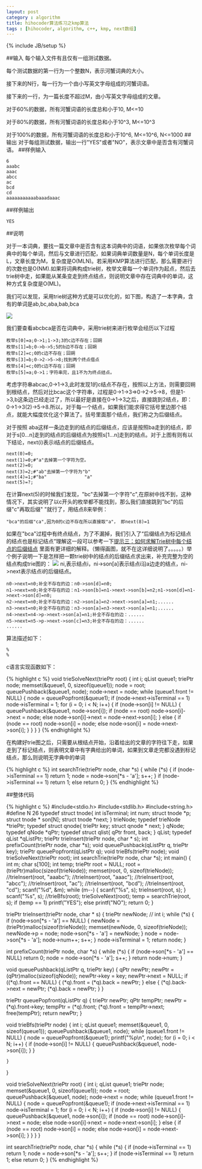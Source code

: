 ```yaml
---
layout: post
category : algorithm
title: hihocoder算法练习之kmp算法
tags : [hihocoder, algorithm, c++, kmp, next数组]
---
```

{% include JB/setup %}

##输入
每个输入文件有且仅有一组测试数据。

每个测试数据的第一行为一个整数N，表示河蟹词典的大小。

接下来的N行，每一行为一个由小写英文字母组成的河蟹词语。

接下来的一行，为一篇长度不超过M，由小写英文字母组成的文章。

对于60%的数据，所有河蟹词语的长度总和小于10, M<=10

对于80%的数据，所有河蟹词语的长度总和小于10^3, M<=10^3

对于100%的数据，所有河蟹词语的长度总和小于10^6, M<=10^6, N<=1000
##输出
对于每组测试数据，输出一行"YES"或者"NO"，表示文章中是否含有河蟹词语。
##样例输入

	6
	aaabc
	aaac
	abcc
	ac
	bcd
	cd
	aaaaaaaaaaabaaadaaac
	
##样例输出

	YES

##说明

对于一本词典，要找一篇文章中是否含有这本词典中的词语，如果依次枚举每个词典中的每个单词，然后与文章进行匹配，如果词典单词数量是N，每个单词长度是L，文章长度为M，复杂度是O(MLN)。若采用KMP算法进行匹配，那么需要进行的次数也是O(NM).如果将词典构成trie树，枚举文章每一个单词作为起点，然后去trie树中走，如果能从某条变走到终点结点，则说明文章中存在词典中的单词，这种方式复杂度是O(ML)。

我们可以发现，采用trie树这种方式是可以优化的，如下图，构造了一本字典，含有的单词是ab,bc,aba,bab,bca

![](http://xiejun901.qiniudn.com/hihocoder1036trie.jpg)

我们要查看abcbca是否在词典中，采用trie树来进行枚举会经历以下过程

	枚举s[0]=a;0->1;1->3;3的c边不存在；回朔
	枚举s[1]=b;0->b->5;5的b边不存在；回朔
	枚举s[2]=c;0的c边不存在；回朔
	枚举s[3]=b;0->2->5->8;找到两个终点借点
	枚举s[4]=c;0的c边不存在；回朔
	枚举s[5]=a;0->1；字符串完，且1不为为终点结点。

考虑字符串abcac,0->1->3,此时发现1的c结点不存在，按照以上方法，则需要回朔到根结点，然后对比bcac这个字符串，过程是0->1->3=>0->2->5->8，但是1->3,b这条边已经走过了，所以最好是直接在0->1->3之后，直接跳到2结点，即：0->1->3(2)->5->8.所以，对于每一个结点，如果我们能求得它括号里边那个结点，就能大幅度优化这个算法了。括号里面那个结点，我们称之为后缀结点。

对于按照 aba这样一条边走到的结点的后缀结点，应该是按照ba走到的结点，即对于s[0...n]走到的结点的后缀结点为按照s[1...n]走到的结点。对于上图有则有以下结论，next(i)表示i结点的后缀结点。

	next(0)=0;
	next(1)=0;#"a"去掉第一个字符为空。
	next(2)=0;
	next(3)=2;#"ab"去掉第一个字符为"b"
	next(4)=1;#"ba"              "a"
	next(5)=?;
	
在计算next(5)的时候我们发现，"bc"去掉第一个字符"c",在原树中找不到，这种情况下，其实说明了以c开头的枚举都不能找到，那么我们直接跳到"bc"的后缀"c"再取后缀" "就行了，用结点8来举例：

	"bca"的后缀"ca",因为0的c边不存在所以直接取"a"， 即next(8)=1
如果在"bca"过程中有终点结点，为了不漏掉，我们引入了“后缀结点为标记结点的结点也是标记结点”理解这一段可以参考一下[提示三：如何求解Trie树中每个结点的后缀结点](http://hihocoder.com/problemset/problem/1036) 里面有更详细的解释。（懒得画图，就不在这详细说明了。。。。。）举个例子说明一下是怎样把一颗trie树中的结点的后缀结点求出来，补充完整为空的结点构成trie图的：
![](http://xiejun901.qiniudn.com/hihocoder1036trie2.jpg)
ni,表示结点i，ni->son[a]表示结点i沿a边走的结点，ni->next表示结点i的后缀结点。

	n0->next=n0;补全不存在的边：n0->son[d]=n0;
	n1->next=n0;补全不存在的边：n1->son[b]=n1->next->son[b]=n2;n1->son[d]=n1->next->son[d]=n0;
	n2->next=n0;补全不存在的边：n2->son[a]=n2->next->son[a]=n1;......
	n3->next=n0;补全不存在的边：n3->son[a]=n3->next->son[a]=n1;......
	n4->next=n4->p->next->son[a]=n1;补全不存在的边：......
	n5->next=n5->p->next->son[c]=n3;补全不存在的边：......
	......
	
算法描述如下：

	%
	%
c语言实现函数如下：

{% highlight c %}
void trieSolveNext(triePtr root)
{
	int i;
	qList queue1;
	triePtr node;
	memset(&queue1, 0, sizeof(queue1));
	node = root;
	queuePushback(&queue1, node);
	node->next = node;
	while (queue1.front != NULL)
	{
		node = queuePopfront(&queue1);
		if (node->next->isTerminal == 1)
			node->isTerminal = 1;
		for (i = 0; i < N; i++)
		{
			if (node->son[i] != NULL)
			{
				queuePushback(&queue1, node->son[i]);
				if (node == root)
					node->son[i]->next = node;
				else
					node->son[i]->next = node->next->son[i];
			}
			else
			{
				if (node == root)
					node->son[i] = node;
				else
					node->son[i] = node->next->son[i];
			}
		}
	}
}
{% endhighlight %}

在构建好trie图之后，只需要从根结点开始，沿着给出的文章的字符往下走，如果走到了标记结点，则表明文章中有字典给出的单词，如果到文章走完都没遇到标记结点，那么则说明无字典中的单词

{% highlight c %}
int searchTrie(triePtr node, char *s)
{
	while (*s)
	{
		if (node->isTerminal == 1)
			return 1;
		node = node->son[*s - 'a'];
		s++;
	}
	if (node->isTerminal == 1)
		return 1;
	else
		return 0;
}
{% endhighlight %}

##整体代码

{% highlight c %}
#include<stdio.h>
#include<stdlib.h>
#include<string.h>
#define N 26
typedef struct tnode{
	int isTerminal;
	int num;
	struct tnode *p;
	struct tnode * son[N];
	struct tnode *next;
} trieNode;
typedef trieNode *triePtr;
typedef struct qnode{
	triePtr key;
	struct qnode * next;
} qNode;
typedef qNode *qPtr;
typedef struct qlist{
	qPtr front, back;
} qList;
typedef qList *qListPtr;
triePtr trieInsert(triePtr node, char * s);
int prefixCount(triePtr node, char *s);
void queuePushback(qListPtr q, triePtr key);
triePtr queuePopfront(qListPtr q);
void trieBfs(triePtr node);
void trieSolveNext(triePtr root);
int searchTrie(triePtr node, char *s);
int main()
{
	int m;
	char s[100];
	int temp;
	triePtr root = NULL;
	root = (triePtr)malloc(sizeof(trieNode));
	memset(root, 0, sizeof(trieNode));
	//trieInsert(root, "aaabc");
	//trieInsert(root, "aaac");
	//trieInsert(root, "abcc");
	//trieInsert(root, "ac");
	//trieInsert(root, "bcd");
	//trieInsert(root, "cd");
	scanf("%d", &m);
	while (m--)
	{
		scanf("%s", s);
		trieInsert(root, s);
	}
	scanf("%s", s);
	//trieBfs(root);
	trieSolveNext(root);
	temp = searchTrie(root, s);
	if (temp == 1)
		printf("YES");
	else
		printf("NO");
	return 0;
}

triePtr trieInsert(triePtr node, char * s)
{
	triePtr newNode;
	//	int i;
	while (*s)
	{
		if (node->son[*s - 'a'] == NULL)
		{
			newNode = (triePtr)malloc(sizeof(trieNode));
			memset(newNode, 0, sizeof(trieNode));
			newNode->p = node;
			node->son[*s - 'a'] = newNode;
		}
		node = node->son[*s - 'a'];
		node->num++;
		s++;
	}
	node->isTerminal = 1;
	return node;
}

int prefixCount(triePtr node, char *s)
{
	while (*s)
	{
		if (node->son[*s - 'a'] == NULL)
			return 0;
		node = node->son[*s - 'a'];
		s++;
	}
	return node->num;
}

void queuePushback(qListPtr q, triePtr key)
{
	qPtr newPtr;
	newPtr = (qPtr)malloc(sizeof(qNode));
	newPtr->key = key;
	newPtr->next = NULL;
	if ((*q).front == NULL)
	{
		(*q).front = (*q).back = newPtr;
	}
	else
	{
		(*q).back->next = newPtr;
		(*q).back = newPtr;
	}
}

triePtr queuePopfront(qListPtr q)
{
	triePtr newPtr;
	qPtr tempPtr;
	newPtr = (*q).front->key;
	tempPtr = (*q).front;
	(*q).front = tempPtr->next;
	free(tempPtr);
	return newPtr;
}

void trieBfs(triePtr node)
{
	int i;
	qList queue1;
	memset(&queue1, 0, sizeof(queue1));
	queuePushback(&queue1, node);
	while (queue1.front != NULL)
	{
		node = queuePopfront(&queue1);
		printf("%p\n", node);
		for (i = 0; i < N; i++)
		{
			if (node->son[i] != NULL)
			{
				queuePushback(&queue1, node->son[i]);
			}
		}

	}
}

void trieSolveNext(triePtr root)
{
	int i;
	qList queue1;
	triePtr node;
	memset(&queue1, 0, sizeof(queue1));
	node = root;
	queuePushback(&queue1, node);
	node->next = node;
	while (queue1.front != NULL)
	{
		node = queuePopfront(&queue1);
		if (node->next->isTerminal == 1)
			node->isTerminal = 1;
		for (i = 0; i < N; i++)
		{
			if (node->son[i] != NULL)
			{
				queuePushback(&queue1, node->son[i]);
				if (node == root)
					node->son[i]->next = node;
				else
					node->son[i]->next = node->next->son[i];
			}
			else
			{
				if (node == root)
					node->son[i] = node;
				else
					node->son[i] = node->next->son[i];
			}
		}
	}
}

int searchTrie(triePtr node, char *s)
{
	while (*s)
	{
		if (node->isTerminal == 1)
			return 1;
		node = node->son[*s - 'a'];
		s++;
	}
	if (node->isTerminal == 1)
		return 1;
	else
		return 0;
}
{% endhighlight %}

